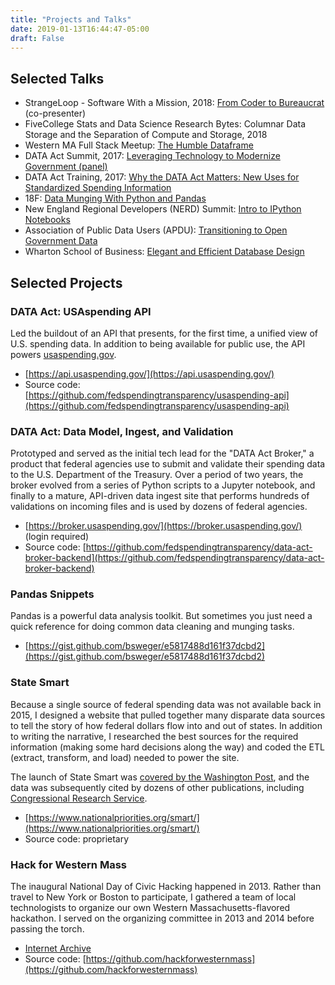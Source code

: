 ```yaml
---
title: "Projects and Talks"
date: 2019-01-13T16:44:47-05:00
draft: False
---
```


## Selected Talks

* StrangeLoop - Software With a Mission, 2018: [From Coder to Bureaucrat](https://docs.google.com/presentation/d/1HV35uz4J6zWQYJHaQ3me8gLXyiuHhJ9u9z12L-fjIwc/) (co-presenter)
* FiveCollege Stats and Data Science Research Bytes: Columnar Data Storage and the Separation of Compute and Storage, 2018
* Western MA Full Stack Meetup: [The Humble Dataframe](https://github.com/bsweger/humble-dataframe/blob/master/humble-dataframe-slides.pdf)
* DATA Act Summit, 2017: [Leveraging Technology to Modernize Government (panel)](https://www.datacoalition.org/data-act-summit-data-demo-day-2017/)
* DATA Act Training, 2017: [Why the DATA Act Matters: New Uses for Standardized Spending Information](http://www.datafoundation.org/data-act-training-june-2017/)
* 18F: [Data Munging With Python and Pandas](https://github.com/18F/tech-talks/blob/master/pandas-munging/pandas_data_munging.ipynb)
* New England Regional Developers (NERD) Summit: [Intro to IPython Notebooks](http://www.swegler.com/becky/presentations/nerdsummit/NERDSPresentation.slides.html#/)
* Association of Public Data Users (APDU): [Transitioning to Open Government Data](https://www.slideshare.net/bendystraw/cffr-vs-usaspending?qid=1fa99ee6-2c48-4e8e-900f-4c071abb0e20&v=&b=&from_search=3)
* Wharton School of Business: [Elegant and Efficient Database Design](https://www.slideshare.net/bendystraw/elegant-and-efficient-database-design)

## Selected Projects

### DATA Act: USAspending API

Led the buildout of an API that presents, for the first time, a unified view of
U.S. spending data. In addition to being available for public use, the API powers [usaspending.gov](https://usaspending.gov).

* [https://api.usaspending.gov/](https://api.usaspending.gov/)
* Source code: [https://github.com/fedspendingtransparency/usaspending-api](https://github.com/fedspendingtransparency/usaspending-api)

### DATA Act: Data Model, Ingest, and Validation

Prototyped and served as the initial tech lead for the "DATA Act Broker," a
product that federal agencies use to submit and validate their spending data to
the U.S. Department of the Treasury. Over a period of two years, the broker
evolved from a series of Python scripts to a Jupyter notebook, and finally to a
mature, API-driven data ingest site that performs hundreds of validations on
incoming files and is used by dozens of federal agencies.

* [https://broker.usaspending.gov/](https://broker.usaspending.gov/) (login required)
* Source code: [https://github.com/fedspendingtransparency/data-act-broker-backend](https://github.com/fedspendingtransparency/data-act-broker-backend)

### Pandas Snippets

Pandas is a powerful data analysis toolkit. But sometimes you just need a quick
reference for doing common data cleaning and munging tasks.

* [https://gist.github.com/bsweger/e5817488d161f37dcbd2](https://gist.github.com/bsweger/e5817488d161f37dcbd2)

### State Smart

Because a single source of federal spending data was not available back in 2015,
I designed a website that pulled together many disparate data sources to tell
the story of how federal dollars flow into and out of states. In addition to
writing the narrative, I researched the best sources for the required
information (making some hard decisions along the way) and coded the ETL
(extract, transform, and load) needed to power the site.

The launch of State Smart was [covered by the Washington Post](https://www.washingtonpost.com/blogs/govbeat/wp/2014/10/16/what-do-you-do-when-the-feds-cut-a-valuable-program-build-your-own-of-course/?utm_term=.3232259ea605),
and the data was subsequently cited by dozens of other publications, including
[Congressional Research Service](https://crsreports.congress.gov/product/pdf/R/R44027).

* [https://www.nationalpriorities.org/smart/](https://www.nationalpriorities.org/smart/)
* Source code: proprietary

### Hack for Western Mass

The inaugural National Day of Civic Hacking happened in 2013. Rather than
travel to New York or Boston to participate, I gathered a team of local
technologists to organize our own Western Massachusetts-flavored hackathon.
I served on the organizing committee in 2013 and 2014 before passing the torch.

* [Internet Archive](https://web.archive.org/web/20130818021737/http://hackforwesternmass.org/)
* Source code: [https://github.com/hackforwesternmass](https://github.com/hackforwesternmass)

